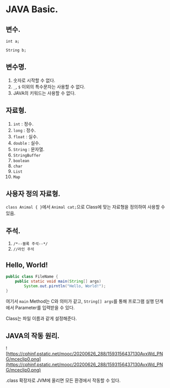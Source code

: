# JAVA Basic.
## 변수.

`int a;`

`String b;`

## 변수명.

1. 숫자로 시작할 수 없다.
2. `_`, `$` 이외의 특수문자는 사용할 수 없다.
3. JAVA의 키워드는 사용할 수 없다.

## 자료형.
1. `int` : 정수.
2. `long` : 정수.
3. `float` : 실수.
4. `double` : 실수.
5. `String` : 문자열.
6. `StringBuffer`
7. `boolean`
8. `char`
9. `List`
10. `Map`

## 사용자 정의 자료형.

`class Animal {
}`에서 `Animal cat;`으로 Class에 맞는 자료형을 정의하여 사용할 수 있음.

## 주석.

1. `/*--블록 주석--*/`
2. `//라인 주석`

## Hello, World!

```java
public class FileName {
	public static void main(String[] args)
		System.out.pirntln("Hello, World!");
}
```

여기서 `main` Method는 C와 의미가 같고, `String[] args`를 통해 프로그램 실행 단계에서 Parameter를 입력받을 수 있다.

Class는 파일 이름과 같게 설정해준다.

## JAVA의 작동 원리.

![https://cphinf.pstatic.net/mooc/20200626_288/1593156437130AvxWd_PNG/mceclip0.png](https://cphinf.pstatic.net/mooc/20200626_288/1593156437130AvxWd_PNG/mceclip0.png)

.class 확장자로 JVM에 올리면 모든 환경에서 작동할 수 있다.